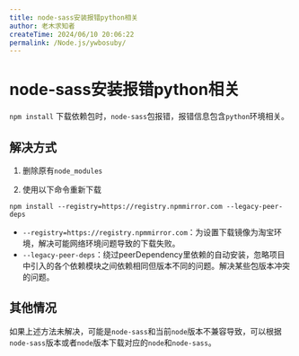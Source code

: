 ```yaml
---
title: node-sass安装报错python相关
author: 老木求知者
createTime: 2024/06/10 20:06:22
permalink: /Node.js/ywbosuby/
---
```

# node-sass安装报错python相关

`npm install` 下载依赖包时，`node-sass`包报错，报错信息包含`python`环境相关。


## 解决方式

1. 删除原有`node_modules`

2. 使用以下命令重新下载

```shell
npm install --registry=https://registry.npmmirror.com --legacy-peer-deps
```

-  `--registry=https://registry.npmmirror.com`：为设置下载镜像为淘宝环境，解决可能网络环境问题导致的下载失败。
-  `--legacy-peer-deps`：绕过peerDependency里依赖的自动安装，忽略项目中引入的各个依赖模块之间依赖相同但版本不同的问题。解决某些包版本冲突的问题。

## 其他情况

如果上述方法未解决，可能是`node-sass`和当前`node`版本不兼容导致，可以根据`node-sass`版本或者`node`版本下载对应的`node`和`node-sass`。